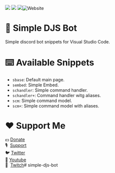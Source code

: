 <img src="https://img.shields.io/visual-studio-marketplace/i/taps.simple-djs-bot?color=orange&label=Install&logo=visual-studio-code"> <img src="https://img.shields.io/discord/737997147483537459?color=%237289DA&label=Discord&logo=Discord&link=lefthttps://discord.gg/5c2Xcfh"> <img src="https://img.shields.io/github/followers/TapsHTS?label=Follow&logo=Github&style=flat"><img alt="Website" src="https://img.shields.io/website?down_color=red&down_message=Offline%20%E2%9D%8C&logo=google&logoColor=white&up_message=Online%20%E2%9C%94&url=https%3A%2F%2Fneotuxbot.tk">


# 🥇 Simple DJS Bot
Simple discord bot snippets for Visual Studio Code.

# ⌨️ Available Snippets
- `sbase`: Default main page.
- `sembed`: Simple Embed.
- `schandler`: Simple command handler.
- `schandler+`: Command handler witg aliases.
- `scm`: Simple command model.
- `scm+`: Simple command model with aliases.

# ❤️ Support Me

💵 [Donate](https://www.paypal.com/paypalme/clemcart) \
🎙  &nbsp;[Support](https://discord.gg/5c2Xcfh)\
🐦 [Twitter](https://twitter.com/taps_hts) \
🎥 [Youtube](https://urlz.fr/b7FY) \
🍿 &nbsp;[Twitch](https://www.twitch.tv/tapshts)# simple-djs-bot


